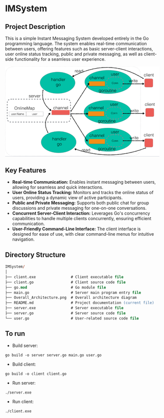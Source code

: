 # IMSystem

## Project Description

This is a simple Instant Messaging System developed entirely in the Go programming language. The system enables real-time communication between users, offering features such as basic server-client interactions, user online status tracking, public and private messaging, as well as client-side functionality for a seamless user experience.

![Overall Architecture](./Overall_Architecture.png)

## Key Features

- **Real-time Communication:** Enables instant messaging between users, allowing for seamless and quick interactions.
- **User Online Status Tracking:** Monitors and tracks the online status of users, providing a dynamic view of active participants.
- **Public and Private Messaging:** Supports both public chat for group discussions and private messaging for one-on-one conversations.
- **Concurrent Server-Client Interaction:** Leverages Go's concurrency capabilities to handle multiple clients concurrently, ensuring efficient communication.
- **User-Friendly Command-Line Interface:** The client interface is designed for ease of use, with clear command-line menus for intuitive navigation.

## Directory Structure

```ps
IMSystem/
│
├── client.exe                # Client executable file
├── client.go                 # Client source code file
├── go.mod                    # Go module file
├── main.go                   # Server main program entry file
├── Overall_Architecture.png  # Overall architecture diagram
├── README.md                 # Project documentation (current file)
├── server.exe                # Server executable file
├── server.go                 # Server source code file
└── user.go                   # User-related source code file
```

## To run

- Build server:

```pseudocode
go build -o server server.go main.go user.go
```

- Build client:

```pseudocode
go build -o client client.go
```

- Run server:

```pseudocode
./server.exe
```

- Run client:

```pseudocode
./client.exe
```



